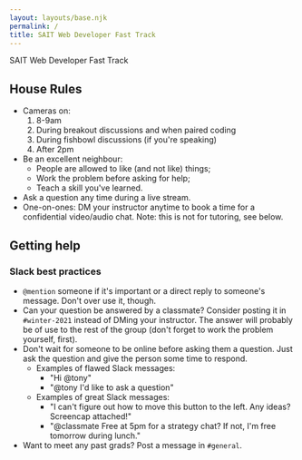 ```yaml
---
layout: layouts/base.njk
permalink: /
title: SAIT Web Developer Fast Track
---
```


SAIT Web Developer Fast Track
## House Rules
- Cameras on:
    1. 8-9am
    2. During breakout discussions and when paired coding
    3. During fishbowl discussions (if you're speaking)
    4. After 2pm
- Be an excellent neighbour:
    - People are allowed to like (and not like) things;
    - Work the problem before asking for help;
    - Teach a skill you've learned.
- Ask a question any time during a live stream.
- One-on-ones: DM your instructor anytime to book a time for a confidential video/audio chat. Note: this is not for tutoring, see below.

## Getting help

### Slack best practices
- `@mention` someone if it's important or a direct reply to someone's message. Don't over use it, though.
- Can your question be answered by a classmate? Consider posting it in `#winter-2021` instead of DMing your instructor. The answer will probably be of use to the rest of the group (don't forget to work the problem yourself, first).
- Don't wait for someone to be online before asking them a question. Just ask the question and give the person some time to respond.
    - Examples of flawed Slack messages:
        - "Hi @tony"
        - "@tony I'd like to ask a question"
    - Examples of great Slack messages:
        - "I can't figure out how to move this button to the left. Any ideas? Screencap attached!"
        - "@classmate Free at 5pm for a strategy chat? If not, I'm free tomorrow during lunch."
- Want to meet any past grads? Post a message in `#general`.
